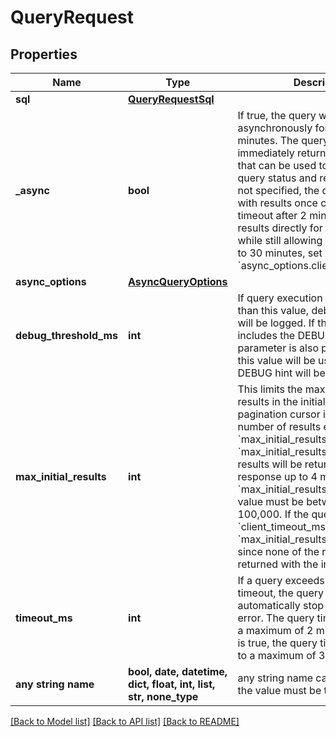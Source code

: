 # QueryRequest


## Properties
Name | Type | Description | Notes
------------ | ------------- | ------------- | -------------
**sql** | [**QueryRequestSql**](QueryRequestSql.md) |  | 
**_async** | **bool** | If true, the query will run asynchronously for up to 30 minutes. The query request will immediately return with a query id that can be used to retrieve the query status and results. If false or not specified, the query will return with results once completed or timeout after 2 minutes. (To return results directly for shorter queries while still allowing a timeout of up to 30 minutes, set &#x60;async_options.client_timeout_ms&#x60;.)  | [optional] 
**async_options** | [**AsyncQueryOptions**](AsyncQueryOptions.md) |  | [optional] 
**debug_threshold_ms** | **int** | If query execution takes longer than this value, debug information will be logged. If the query text includes the DEBUG hint and this parameter is also provided, only this value will be used and the DEBUG hint will be ignored. | [optional] 
**max_initial_results** | **int** | This limits the maximum number of results in the initial response. A pagination cursor is returned if the number of results exceeds &#x60;max_initial_results&#x60;. If &#x60;max_initial_results&#x60; is not set, all results will be returned in the initial response up to 4 million. If &#x60;max_initial_results&#x60; is set, the value must be between 0 and 100,000. If the query is async and &#x60;client_timeout_ms&#x60; is exceeded, &#x60;max_initial_results&#x60; does not apply since none of the results will be returned with the initial response. | [optional] 
**timeout_ms** | **int** | If a query exceeds the specified timeout, the query will automatically stop and return an error. The query timeout defaults to a maximum of 2 minutes. If &#x60;async&#x60; is true, the query timeout defaults to a maximum of 30 minutes. | [optional] 
**any string name** | **bool, date, datetime, dict, float, int, list, str, none_type** | any string name can be used but the value must be the correct type | [optional]

[[Back to Model list]](../README.md#documentation-for-models) [[Back to API list]](../README.md#documentation-for-api-endpoints) [[Back to README]](../README.md)


